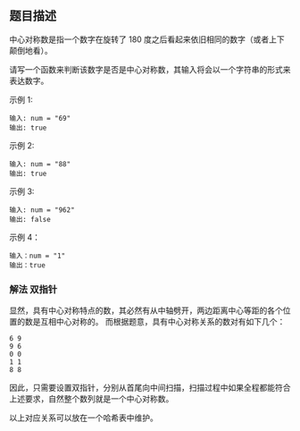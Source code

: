 ## 题目描述
中心对称数是指一个数字在旋转了 180 度之后看起来依旧相同的数字（或者上下颠倒地看）。

请写一个函数来判断该数字是否是中心对称数，其输入将会以一个字符串的形式来表达数字。

示例 1:
```
输入: num = "69"
输出: true
```
示例 2:
```
输入: num = "88"
输出: true
```
示例 3:
```
输入: num = "962"
输出: false
```
示例 4：
```
输入：num = "1"
输出：true
```

### 解法 双指针
显然，具有中心对称特点的数，其必然有从中轴劈开，两边距离中心等距的各个位置的数是互相中心对称的。
而根据题意，具有中心对称关系的数对有如下几个：
```text
6 9
9 6
0 0
1 1
8 8
```

因此，只需要设置双指针，分别从首尾向中间扫描，扫描过程中如果全程都能符合上述要求，自然整个数列就是一个中心对称数。

以上对应关系可以放在一个哈希表中维护。